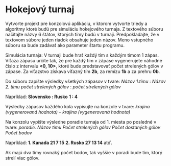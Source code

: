 # Hokejový turnaj
Vytvorte projekt pre konzolovú aplikáciu, v ktorom
	 vytvorte triedy a algoritmy ktoré budú pre simuláciu hokejového turnaja. 
	 Z textového súboru načítajte názvy 6 štátov, ktorých tímy budú v turnaji. Predpokladajte, že v textovom súbore jeden riadok obsahuje jeden názov. 
	 Meno vstupného súboru sa bude zadávať ako parameter štartu programu.
	 
Simulácia turnaja:
V turnaji bude hrať každý tím s každým tímom 1 zápas.
Víťaza zápasu určite tak, že pre každý tím v zápase vygenerujete náhodné číslo z intervalu **<0, 10>**,
ktoré bude predstavovať počet strelených gólov v zápase. Za víťazstvo získava víťazný tím **2b**, za remízu **1b** a za prehru **0b**.

Do súboru zapíšte výsledky všetkých zápasov v tvare:
*Názov 1.tímu* : *Názov 2. tímu*
*počet strelených gólov* : *počet strelených gólov*

Napríklad:
**Slovensko : Rusko**
**1 : 4**
 	
Výsledky zápasov každého kola vypisujte na konzole v tvare:
*krajina (vygenerovaná hodnota)* – *krajina (vygenerovaná hodnota)*
	
Na konzolu vypíšte výsledne poradie turnaja od 1. miesta po posledné v tvare:
*poradie. Názov tímu Počet strelených gólov Počet dostaných gólov Počet bodov*

Napríklad:
**1. Kanada 21 7 15**
**2. Rusko 27 13 14**
atď.

Ak majú dva tímy rovnaký počet bodov, tak vyššie v poradí bude tím, ktorý strelí viac gólov.